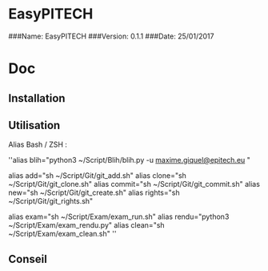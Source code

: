 # EasyPITECH

###Name: EasyPITECH
###Version: 0.1.1
###Date: 25/01/2017

# Doc

## Installation

## Utilisation


Alias Bash / ZSH :

''alias blih="python3 ~/Script/Blih/blih.py -u maxime.giquel@epitech.eu "

alias add="sh ~/Script/Git/git_add.sh"
alias clone="sh ~/Script/Git/git_clone.sh"
alias commit="sh ~/Script/Git/git_commit.sh"
alias new="sh ~/Script/Git/git_create.sh"
alias rights="sh ~/Script/Git/git_rights.sh"

alias exam="sh ~/Script/Exam/exam_run.sh"
alias rendu="python3 ~/Script/Exam/exam_rendu.py"
alias clean="sh ~/Script/Exam/exam_clean.sh"
''

## Conseil
